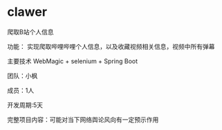 # clawer
爬取B站个人信息

功能：
实现爬取哔哩哔哩个人信息，以及收藏视频相关信息，视频中所有弹幕


主要技术
WebMagic + selenium + Spring Boot

团队：小枫

成员：1人

开发周期:5天

完整项目内容：可能对当下网络舆论风向有一定预示作用
